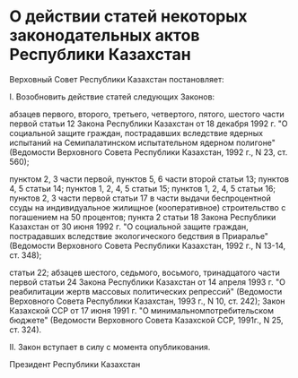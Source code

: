 # О действии статей некоторых законодательных актов Республики Казахстан

Верховный Совет Республики Казахстан постановляет:

I. Возобновить действие статей следующих Законов:

абзацев первого, второго, третьего, четвертого, пятого, шестого части первой статьи 12 Закона Республики Казахстан от 18 декабря 1992 г. "О социальной защите граждан, пострадавших вследствие ядерных испытаний на Семипалатинском испытательном ядерном полигоне" (Ведомости Верховного Совета Республики Казахстан, 1992 г., N 23, ст. 560);

пунктом 2, 3 части первой, пунктов 5, 6 части второй статьи 13; пунктов 4, 5 статьи 14; пунктов 1, 2, 4, 5 статьи 15; пунктов 1, 2, 4, 5 статьи 16; пунктов 2, 3 части первой статьи 17 в части выдачи беспроцентной ссуды на индивидуальное жилищное (кооперативное) строительство с погашением на 50 процентов; пункта 2 статьи 18 Закона Республики Казахстан от 30 июня 1992 г. "О социальной защите граждан, пострадавших вследствие экологического бедствия в Приаралье" (Ведомости Верховного Совета Республики Казахстан, 1992 г., N 13-14, ст. 348);

статьи 22; абзацев шестого, седьмого, восьмого, тринадцатого части первой статьи 24 Закона Республики Казахстан от 14 апреля 1993 г. "О реабилитации жертв массовых политических репрессий" (Ведомости Верховного Совета Республики Казахстан, 1993 г., N 10, ст. 242); Закон Казахской ССР от 17 июня 1991 г. "О минимальномпотребительском бюджете" (Ведомости Верховного Совета Казахской ССР, 1991г., N 25, ст. 324).

II. Закон вступает в силу с момента опубликования.

Президент Республики Казахстан

